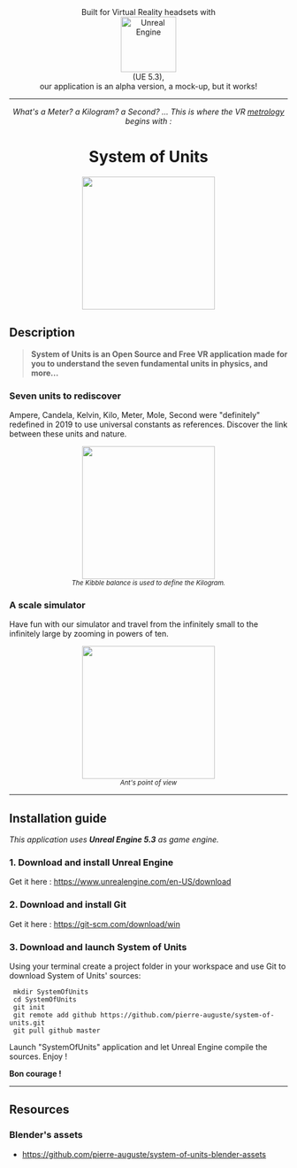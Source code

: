 <div align="center">
  Built for Virtual Reality headsets with<br>
  <img src="https://system-of-units.com/img/Unreal/Unreal_Engine_white.png" alt="Unreal Engine" width="100px" /><br>
  (UE 5.3),<br>
  our application is an alpha version, a mock-up, but it works!  
</div>

***
<p align="center"><i>What's a Meter? a Kilogram? a Second? ... This is where the VR <a href="https://en.wikipedia.org/wiki/Metrology">metrology</a> begins with :</i></p>
<h1 align="center">System of Units</h1>
<p align="center">
  <img src="https://system-of-units.com/img/SI-Units.png" width="240px">
<p>

## Description

> **System of Units is an Open Source and Free VR application made for you to understand the seven fundamental units in
> physics, and more...**

### Seven units to rediscover
Ampere, Candela, Kelvin, Kilo, Meter, Mole, Second were "definitely" redefined in 2019 to use universal constants as
references. Discover the link between these units and nature.

<p align="center">
  <img src="https://system-of-units.com/img/kibble.png" width="240px"><br>
  <sub><i>The Kibble balance is used to define the Kilogram.</i></sub>
<p>

### A scale simulator
Have fun with our simulator and travel from the infinitely small to the infinitely large by zooming in powers of ten.

<p align="center">
  <img src="https://system-of-units.com/img/Ant-basketball.jpeg" width="240px"><br>
  <sub><i>Ant's point of view</i></sub>
</p>

<hr>

## Installation guide
*This application uses **Unreal Engine 5.3** as game engine.*
### 1. Download and install **Unreal Engine**
Get it here : https://www.unrealengine.com/en-US/download
### 2. Download and install Git
Get it here : https://git-scm.com/download/win
### 3. Download and launch System of Units
Using your terminal create a project folder in your workspace and use Git to download System of Units' sources:

     mkdir SystemOfUnits
     cd SystemOfUnits
     git init  
     git remote add github https://github.com/pierre-auguste/system-of-units.git  
     git pull github master

Launch "SystemOfUnits" application and let Unreal Engine compile the sources. Enjoy !

**Bon courage !**

<hr>

## Resources

### Blender's assets
* https://github.com/pierre-auguste/system-of-units-blender-assets
